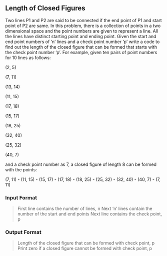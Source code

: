 ## Length of Closed Figures
Two lines P1 and P2 are said to be connected if the end point of P1 and start point of P2 are same. In this problem, there is a collection of points in a two dimensional space and the point numbers are given to represent a line. All the lines have distinct starting point and ending point. Given the start and end point numbers of ‘n’ lines and a check point number ‘p’ write a code to find out the length of the closed figure that can be formed that starts with the check point number ‘p’. For example, given ten pairs of point numbers for 10 lines as follows:

(2, 5)

(7, 11)

(13, 14)

(11, 15)

(17, 18)

(15, 17)

(18, 25)

(32, 40)

(25, 32)

(40, 7)

and a check point number as 7, a closed figure of length 8 can be formed with the points:

(7, 11) - (11, 15) - (15, 17) - (17, 18) - (18, 25) - (25, 32) - (32, 40) - (40, 7) - (7, 11)

### Input Format

> First line contains the number of lines, n
> Next ‘n’ lines contain the number of the start and end points
> Next line contains the check point, p

### Output Format

> Length of the closed figure that can be formed with check point, p
> Print zero if a closed figure cannot be formed with check point, p
